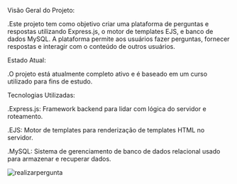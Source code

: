 Visão Geral do Projeto:
 
.Este projeto tem como objetivo criar uma plataforma de perguntas e respostas utilizando Express.js, o motor de templates EJS, e banco de dados MySQL. A plataforma permite aos usuários fazer perguntas, fornecer respostas e interagir com o conteúdo de outros usuários.

Estado Atual:

.O projeto está atualmente completo ativo e é baseado em um curso utilizado para fins de estudo.

Tecnologias Utilizadas:

.Express.js: Framework backend para lidar com lógica do servidor e roteamento.

.EJS: Motor de templates para renderização de templates HTML no servidor.

.MySQL: Sistema de gerenciamento de banco de dados relacional usado para armazenar e recuperar dados.



![realizarpergunta](images)